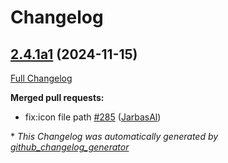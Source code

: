 # Changelog

## [2.4.1a1](https://github.com/OpenVoiceOS/OVOS-workshop/tree/2.4.1a1) (2024-11-15)

[Full Changelog](https://github.com/OpenVoiceOS/OVOS-workshop/compare/2.4.0...2.4.1a1)

**Merged pull requests:**

- fix:icon file path [\#285](https://github.com/OpenVoiceOS/OVOS-workshop/pull/285) ([JarbasAl](https://github.com/JarbasAl))



\* *This Changelog was automatically generated by [github_changelog_generator](https://github.com/github-changelog-generator/github-changelog-generator)*
